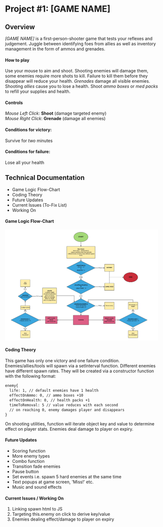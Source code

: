 # Project #1: [GAME NAME]

## Overview
*[GAME NAME]* is a first-person-shooter game that tests your reflexes and judgement. Juggle between identifying foes from allies as well as inventory management in the form of ammos and grenades.

#### How to play
Use your mouse to aim and shoot. Shooting enemies will damage them, some enemies require more shots to kill. Failure to kill them before they disappear will reduce your health.
*Grenades* damage all visible enemies.
Shooting *allies* cause you to lose a health.
Shoot *ammo boxes* or *med packs* to refill your supplies and health.

#### Controls
*Mouse Left Click*: **Shoot** (damage targeted enemy)<br>
*Mouse Right Click*: **Grenade** (damage all enemies)

#### Conditions for victory:
Survive for *two* minutes

#### Conditions for failure:
Lose all your health

## Technical Documentation
* Game Logic Flow-Chart
* Coding Theory
* Future Updates
* Current Issues (To-Fix List)
* Working On

#### Game Logic Flow-Chart
<img src="assets/img/flowchart.jpeg">

#### Coding Theory
This game has only one victory and one failure condition.
Enemies/allies/tools will spawn via a setInterval function.
Different enemies have different spawn rates.
They will be created via a constructor function with the following format:
```
enemy{
  life: 1, // default enemies have 1 health
  effectOnAmmo: 0, // ammo boxes +10
  effectOnHealth: 0, // health packs +1
  timeToRemoval: 5 // value reduces with each second
  // on reaching 0, enemy damages player and disappears
}
```
On shooting utilities, function will iterate object key and value to determine effect on player stats.
Enemies deal damage to player on expiry.

#### Future Updates
* Scoring function
* More enemy types
* Combo function
* Transition fade enemies
* Pause button
* Set events i.e. spawn 5 hard enemies at the same time
* Text popups at game screen, 'Miss!' etc.
* Music and sound effects

#### Current Issues / Working On
1. Linking spawn html to JS
2. Targeting this.enemy on click to derive key/value
3. Enemies dealing effect/damage to player on expiry
